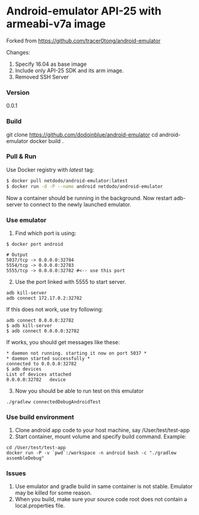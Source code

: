 # Android-emulator API-25 with armeabi-v7a image

Forked from https://github.com/tracer0tong/android-emulator

Changes:
1. Specify 16.04 as base image
2. Include only API-25 SDK and its arm image.
3. Removed SSH Server

### Version
0.0.1

### Build
git clone https://github.com/dodoinblue/android-emulator
cd android-emulator
docker build .


### Pull & Run
Use Docker registry with *latest* tag:

```sh
$ docker pull netdodo/android-emulator:latest
$ docker run -d -P --name android netdodo/android-emulator
```

Now a container should be running in the background. Now restart adb-server to connect to the newly launched emulator.


### Use emulator
1. Find which port is using:
```shell
$ docker port android

# Output
5037/tcp -> 0.0.0.0:32784
5554/tcp -> 0.0.0.0:32783
5555/tcp -> 0.0.0.0:32782 #<-- use this port
```

2. Use the port linked with 5555 to start server.

```shell
adb kill-server
adb connect 172.17.0.2:32782
```
If this does not work, use try following:
```shell
adb connect 0.0.0.0:32782
$ adb kill-server
$ adb connect 0.0.0.0:32782
```

If works, you should get messages like these:
```shell
* daemon not running. starting it now on port 5037 *
* daemon started successfully *
connected to 0.0.0.0:32782
$ adb devices
List of devices attached
0.0.0.0:32782   device
```

3. Now you should be able to run test on this emulator
```shell
./gradlew connectedDebugAndroidTest
```

### Use build environment
1. Clone android app code to your host machine, say /User/test/test-app
2. Start container, mount volume and specify build command.
Example:
```shell
cd /User/test/test-app
docker run -P -v `pwd`:/workspace -n android bash -c "./gradlew assembleDebug"
```

### Issues
1. Use emulator and gradle build in same container is not stable. Emulator may be killed for some reason.
2. When you build, make sure your source code root does not contain a local.properties file.
